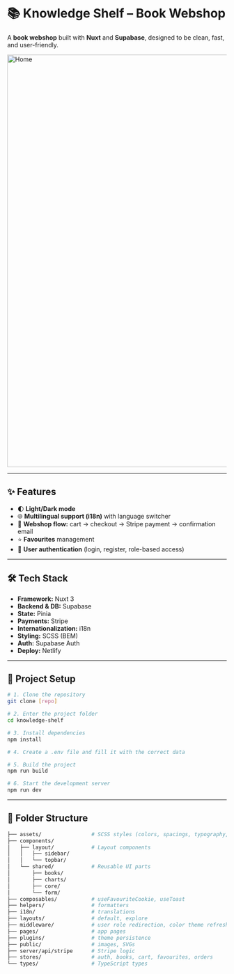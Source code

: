# 📚 Knowledge Shelf – Book Webshop

A **book webshop** built with **Nuxt** and **Supabase**, designed to be clean, fast, and user-friendly.

<img width="1902" height="948" alt="Home" src="https://github.com/user-attachments/assets/19c20983-5b08-4a98-9d0e-89c8854a3d19" />

---

## ✨ Features

- 🌓 **Light/Dark mode**
- 🌐 **Multilingual support (i18n)** with language switcher
- 🛒 **Webshop flow:** cart → checkout → Stripe payment → confirmation email
- ⭐ **Favourites** management
- 🔐 **User authentication** (login, register, role-based access)

---

## 🛠 Tech Stack

- **Framework:** Nuxt 3
- **Backend & DB:** Supabase
- **State:** Pinia
- **Payments:** Stripe
- **Internationalization:** i18n
- **Styling:** SCSS (BEM)
- **Auth:** Supabase Auth
- **Deploy:** Netlify

---

## 🚀 Project Setup
```bash
# 1. Clone the repository
git clone [repo]

# 2. Enter the project folder
cd knowledge-shelf

# 3. Install dependencies
npm install

# 4. Create a .env file and fill it with the correct data

# 5. Build the project
npm run build

# 6. Start the development server
npm run dev
```

---

## 📂 Folder Structure
```bash
├── assets/                # SCSS styles (colors, spacings, typography, etc.)
├── components/
│   ├── layout/            # Layout components
│   │   ├── sidebar/
│   │   └── topbar/
│   └── shared/            # Reusable UI parts
│       ├── books/
│       ├── charts/
│       ├── core/
│       └── form/
├── composables/           # useFavouriteCookie, useToast
├── helpers/               # formatters
├── i18n/                  # translations
├── layouts/               # default, explore
├── middleware/            # user role redirection, color theme refresh control, cart state sync
├── pages/                 # app pages
├── plugins/               # theme persistence
├── public/                # images, SVGs
├── server/api/stripe      # Stripe logic
├── stores/                # auth, books, cart, favourites, orders
└── types/                 # TypeScript types
```
